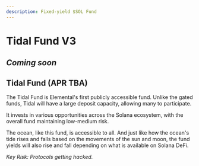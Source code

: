```yaml
---
description: Fixed-yield $SOL Fund
---
```


# Tidal Fund V3

## _Coming soon_

## Tidal Fund (APR TBA)

The Tidal Fund is Elemental's first publicly accessible fund. Unlike the gated funds, Tidal will have a large deposit capacity, allowing many to participate.

It invests in various opportunities across the Solana ecosystem, with the overall fund maintaining low-medium risk.

The ocean, like this fund, is accessible to all. And just like how the ocean's tide rises and falls based on the movements of the sun and moon, the fund yields will also rise and fall depending on what is available on Solana DeFi.&#x20;

_Key Risk: Protocols getting hacked._

